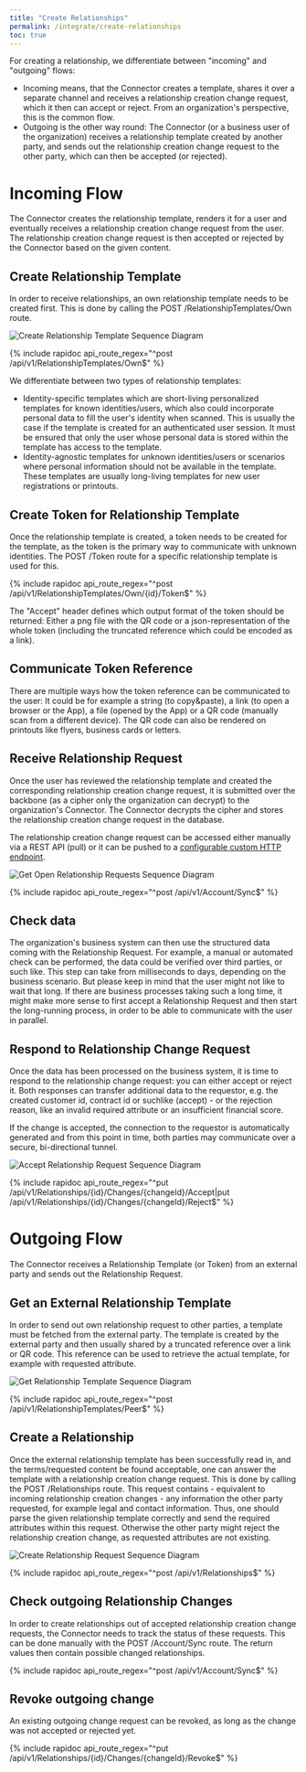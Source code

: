 ```yaml
---
title: "Create Relationships"
permalink: /integrate/create-relationships
toc: true
---
```


For creating a relationship, we differentiate between "incoming" and "outgoing" flows:

-   Incoming means, that the Connector creates a template, shares it over a separate channel and receives a relationship creation change request, which it then can accept or reject. From an organization's perspective, this is the common flow.
-   Outgoing is the other way round: The Connector (or a business user of the organization) receives a relationship template created by another party, and sends out the relationship creation change request to the other party, which can then be accepted (or rejected).

# Incoming Flow

The Connector creates the relationship template, renders it for a user and eventually receives a relationship creation change request from the user. The relationship creation change request is then accepted or rejected by the Connector based on the given content.

## Create Relationship Template

In order to receive relationships, an own relationship template needs to be created first. This is done by calling the POST /RelationshipTemplates/Own route.

![Create Relationship Template Sequence Diagram](/assets/diagrams/integrate/Connector_CreateTemplate.png "Create Relationship Template")

{% include rapidoc api_route_regex="^post /api/v1/RelationshipTemplates/Own$" %}

We differentiate between two types of relationship templates:

-   Identity-specific templates which are short-living personalized templates for known identities/users, which also could incorporate personal data to fill the user's identity when scanned. This is usually the case if the template is created for an authenticated user session. It must be ensured that only the user whose personal data is stored within the template has access to the template.
-   Identity-agnostic templates for unknown identities/users or scenarios where personal information should not be available in the template. These templates are usually long-living templates for new user registrations or printouts.

## Create Token for Relationship Template

Once the relationship template is created, a token needs to be created for the template, as the token is the primary way to communicate with unknown identities. The POST /Token route for a specific relationship template is used for this.

{% include rapidoc api_route_regex="^post /api/v1/RelationshipTemplates/Own/{id}/Token$" %}

The "Accept" header defines which output format of the token should be returned: Either a png file with the QR code or a json-representation of the whole token (including the truncated reference which could be encoded as a link).

## Communicate Token Reference

There are multiple ways how the token reference can be communicated to the user: It could be for example a string (to copy&paste), a link (to open a browser or the App), a file (opened by the App) or a QR code (manually scan from a different device). The QR code can also be rendered on printouts like flyers, business cards or letters.

## Receive Relationship Request

Once the user has reviewed the relationship template and created the corresponding relationship creation change request, it is submitted over the backbone (as a cipher only the organization can decrypt) to the organization's Connector. The Connector decrypts the cipher and stores the relationship creation change request in the database.

The relationship creation change request can be accessed either manually via a REST API (pull) or it can be pushed to a [configurable custom HTTP endpoint](/integrate/connector-configuration).

![Get Open Relationship Requests Sequence Diagram](/assets/diagrams/integrate/Connector_GetOpenRelationshipRequests.png "Get Open Relationship Requests")

{% include rapidoc api_route_regex="^post /api/v1/Account/Sync$" %}

## Check data

The organization's business system can then use the structured data coming with the Relationship Request. For example, a manual or automated check can be performed, the data could be verified over third parties, or such like. This step can take from milliseconds to days, depending on the business scenario.
But please keep in mind that the user might not like to wait that long. If there are business processes taking such a long time, it might make more sense to first accept a Relationship Request and then start the long-running process, in order to be able to communicate with the user in parallel.

## Respond to Relationship Change Request

Once the data has been processed on the business system, it is time to respond to the relationship change request: you can either accept or reject it. Both responses can transfer additional data to the requestor, e.g. the created customer id, contract id or suchlike (accept) - or the rejection reason, like an invalid required attribute or an insufficient financial score.

If the change is accepted, the connection to the requestor is automatically generated and from this point in time, both parties may communicate over a secure, bi-directional tunnel.

![Accept Relationship Request Sequence Diagram](/assets/diagrams/integrate/Connector_AcceptRelationshipRequest.png "Accept Relationship Request")

{% include rapidoc api_route_regex="^put /api/v1/Relationships/{id}/Changes/{changeId}/Accept|put /api/v1/Relationships/{id}/Changes/{changeId}/Reject$" %}

# Outgoing Flow

The Connector receives a Relationship Template (or Token) from an external party and sends out the Relationship Request.

## Get an External Relationship Template

In order to send out own relationship request to other parties, a template must be fetched from the external party. The template is created by the external party and then usually shared by a truncated reference over a link or QR code. This reference can be used to retrieve the actual template, for example with requested attribute.

![Get Relationship Template Sequence Diagram](/assets/diagrams/integrate/Connector_GetTemplate.png "Get Relationship Template")

{% include rapidoc api_route_regex="^post /api/v1/RelationshipTemplates/Peer$" %}

## Create a Relationship

Once the external relationship template has been successfully read in, and the terms/requested content be found acceptable, one can answer the template with a relationship creation change request. This is done by calling the POST /Relationships route.
This request contains - equivalent to incoming relationship creation changes - any information the other party requested, for example legal and contact information. Thus, one should parse the given relationship template correctly and send the required attributes within this request. Otherwise the other party might reject the relationship creation change, as requested attributes are not existing.

![Create Relationship Request Sequence Diagram](/assets/diagrams/integrate/Connector_CreateRelationshipRequest.png "Create Relationship Request")

{% include rapidoc api_route_regex="^post /api/v1/Relationships$" %}

## Check outgoing Relationship Changes

In order to create relationships out of accepted relationship creation change requests, the Connector needs to track the status of these requests. This can be done manually with the POST /Account/Sync route. The return values then contain possible changed relationships.

{% include rapidoc api_route_regex="^post /api/v1/Account/Sync$" %}

## Revoke outgoing change

An existing outgoing change request can be revoked, as long as the change was not accepted or rejected yet.

{% include rapidoc api_route_regex="^put /api/v1/Relationships/{id}/Changes/{changeId}/Revoke$" %}

